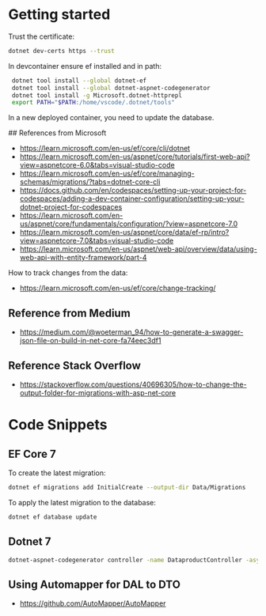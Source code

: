 # Getting started

Trust the certificate:

```bash
dotnet dev-certs https --trust
```

In devcontainer ensure ef installed and in path:

```bash
 dotnet tool install --global dotnet-ef
 dotnet tool install --global dotnet-aspnet-codegenerator
 dotnet tool install -g Microsoft.dotnet-httprepl
 export PATH="$PATH:/home/vscode/.dotnet/tools"
```

In a new deployed container, you need to update the database.

## References from Microsoft

- https://learn.microsoft.com/en-us/ef/core/cli/dotnet
- https://learn.microsoft.com/en-us/aspnet/core/tutorials/first-web-api?view=aspnetcore-6.0&tabs=visual-studio-code
- https://learn.microsoft.com/en-us/ef/core/managing-schemas/migrations/?tabs=dotnet-core-cli
- https://docs.github.com/en/codespaces/setting-up-your-project-for-codespaces/adding-a-dev-container-configuration/setting-up-your-dotnet-project-for-codespaces
- https://learn.microsoft.com/en-us/aspnet/core/fundamentals/configuration/?view=aspnetcore-7.0
- https://learn.microsoft.com/en-us/aspnet/core/data/ef-rp/intro?view=aspnetcore-7.0&tabs=visual-studio-code
- https://learn.microsoft.com/en-us/aspnet/web-api/overview/data/using-web-api-with-entity-framework/part-4

How to track changes from the data:
- https://learn.microsoft.com/en-us/ef/core/change-tracking/

## Reference from Medium

- https://medium.com/@woeterman_94/how-to-generate-a-swagger-json-file-on-build-in-net-core-fa74eec3df1

## Reference Stack Overflow

- https://stackoverflow.com/questions/40696305/how-to-change-the-output-folder-for-migrations-with-asp-net-core

# Code Snippets

## EF Core 7

To create the latest migration:

```bash
dotnet ef migrations add InitialCreate --output-dir Data/Migrations
```

To apply the latest migration to the database:

```bash
dotnet ef database update
```

## Dotnet 7

```bash
dotnet-aspnet-codegenerator controller -name DataproductController -async -api -m Dataproduct -dc DatameshContext -outDir Controllers
```

## Using Automapper for DAL to DTO

- https://github.com/AutoMapper/AutoMapper
